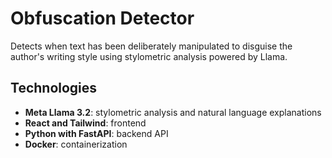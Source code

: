 # Obfuscation Detector

Detects when text has been deliberately manipulated to disguise the author's writing style using stylometric analysis powered by Llama.

## Technologies
- **Meta Llama 3.2**: stylometric analysis and natural language explanations
- **React and Tailwind**: frontend
- **Python with FastAPI**: backend API
- **Docker**: containerization


